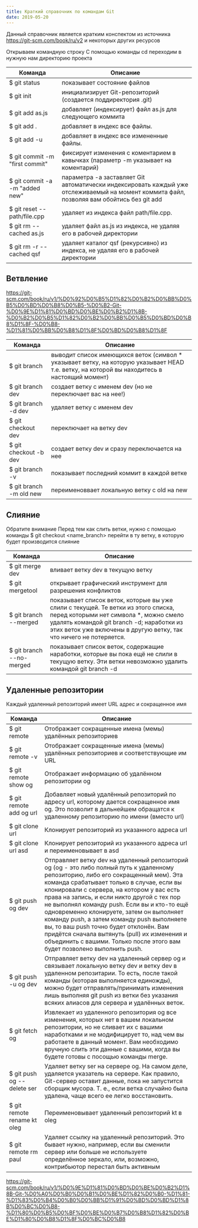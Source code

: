 ```yaml
---
title: Краткий справочник по командам Git
date: 2019-05-20
---
```


Данный справочник является кратким конспектом из источника https://git-scm.com/book/ru/v2 и некоторых других ресурсов

Открываем командную строку
С помощью команды cd переходим в нужную нам директорию проекта

Команда | Описание
--------|---------
$ git status | показывает состояние файлов
$ git init | инициализирует Git-репозиторий (создается поддиректория .git)
$ git add as.js | добавляет (индексирует) файл as.js для следующего коммита
$ git add . | добавляет в индекс все файлы. 
$ git add -u  | добавляет в индекс все измененные файлы. 
$ git commit -m "first commit" | фиксирует изменения с коментарием в кавычках (параметр -m указывает на коментарий)
$ git commit -a -m "added new" | параметра -a заставляет Git автоматически индексировать каждый уже отслеживаемый на момент коммита файл, позволяя вам обойтись без git add
$ git reset -- path/file.cpp | удаляет из индекса файл path/file.cpp.
$ git rm --cached as.js | удаляет файл as.js из индекса, не удаляя его в рабочей директории
$ git rm -r --cached qsf | удаляет каталог qsf (рекурсивно) из индекса, не удаляя его в рабочей директории
							
## Ветвление

https://git-scm.com/book/ru/v1/%D0%92%D0%B5%D1%82%D0%B2%D0%BB%D0%B5%D0%BD%D0%B8%D0%B5-%D0%B2-Git-%D0%9E%D1%81%D0%BD%D0%BE%D0%B2%D1%8B-%D0%B2%D0%B5%D1%82%D0%B2%D0%BB%D0%B5%D0%BD%D0%B8%D1%8F-%D0%B8-%D1%81%D0%BB%D0%B8%D1%8F%D0%BD%D0%B8%D1%8F

Команда | Описание
-----------|---------
$ git branch |                       выводит список имеющихся веток (символ * указывает ветку, на которую указывает HEAD т.е. ветку, на которой вы находитесь в настоящий момент)
$ git branch dev |                   создает ветку с именем dev (но не переключает вас на нее!)
$ git branch -d dev |                удаляет ветку с именем dev
$ git checkout dev |                 переключает на ветку dev
$ git checkout -b dev |              создает ветку dev и сразу переключается на нее
$ git branch -v |                    показывает последний коммит в каждой ветке
$ git branch -m old new |            переименоввает локальную ветку с old на new


## Слияние

Обратите внимание                   Перед тем как слить ветки, нужно с помощью команды $ git checkout <name_branch> перейти в ту ветку, в которую будет производится слияние 

Команда             | Описание
-----------------|---------
$ git merge dev |                    вливает ветку dev в текущую ветку
$ git mergetool |                    открывает графический инструмент для разрешения конфликтов
$ git branch --merged |              показывает список веток, которые вы уже слили с текущей. Те ветки из этого списка, перед которыми нет символа *, можно смело удалять командой git branch -d; наработки из этих веток уже включены в другую ветку, так что ничего не потеряется.
$ git branch --no-merged |           показывает список веток, содержащие наработки, которые вы пока ещё не слили в текущую ветку. Эти ветки невозможно удалить командой git branch -d

## Удаленные репозитории

Каждый удаленный репозиторий имеет URL адрес и сокращенное имя

Команда | Описание
-----------|---------
$ git remote |                       Отображает сокращенные имена (мемы) удалённых репозиториев
$ git remote -v |                    Отображает сокращенные имена (мемы) удалённых репозиториев и соответствующие им URL
$ git remote show og |               Отображает информацию об удалённом репозитории og
$ git remote add og url |            Добавляет новый удалённый репозиторий по адресу url, которому дается сокращенное имя og. Это позволит в дальнейшем обращатся к удаленному репозиторию по имени (вместо url)
$ git clone url |                    Клонирует репозиторий из указанного адреса url
$ git clone url asd |                Клонирует репозиторий из указанного адреса url и переименовывает в asd
$ git push og dev |                  Отправляет ветку dev на удаленный репозиторий og (og - это либо полный путь к удаленному репозиторию, либо его сокращенный мем). Эта команда срабатывает только в случае, если вы клонировали с сервера, на котором у вас есть права на запись, и если никто другой с тех пор не выполнял команду push. Если вы и кто-то ещё одновременно клонируете, затем он выполняет команду push, а затем команду push выполняете вы, то ваш push точно будет отклонён. Вам придётся сначала вытянуть (pull) их изменения и объединить с вашими. Только после этого вам будет позволено выполнить push. 
$ git push -u og dev |               Отправляет ветку dev на удаленный сервер og и связывает локальную ветку dev и ветку dev в удаленном репозитарии. То есть, после такой команды (которая выполняется единожды), можно будет отправлять/принимать изменения лишь выполняя git push из ветки без указания всяких алиасов для сервера и удалённых веток.
$ git fetch og |                     Извлекает из удаленного репозитория og все изменения, которых нет в вашем локальном репозитории, но не сливает их с вашими наработками и не модифицирует то, над чем вы работаете в данный момент. Вам необходимо вручную слить эти данные с вашими, когда вы будете готовы с посощью команды merge.
$ git push og --delete ser |         Удаляет ветку ser на сервере og. На самом деле, удаляется указатель на сервере. Как правило, Git-сервер оставит данные, пока не запустится сборщик мусора. Т. е., если ветка случайно была удалена, чаще всего ее легко восстановить.
$ git remote rename kt oleg |        Переименовывает удаленный репозиторий kt в oleg
$ git remote rm paul |               Удаляет ссылку на удаленный репозиторий. Это бывает нужно, например, если вы сменили сервер или больше не используете определённое зеркало, или, возможно, контрибьютор перестал быть активным
                                
https://git-scm.com/book/ru/v1/%D0%9E%D1%81%D0%BD%D0%BE%D0%B2%D1%8B-Git-%D0%A0%D0%B0%D0%B1%D0%BE%D1%82%D0%B0-%D1%81-%D1%83%D0%B4%D0%B0%D0%BB%D1%91%D0%BD%D0%BD%D1%8B%D0%BC%D0%B8-%D1%80%D0%B5%D0%BF%D0%BE%D0%B7%D0%B8%D1%82%D0%BE%D1%80%D0%B8%D1%8F%D0%BC%D0%B8

